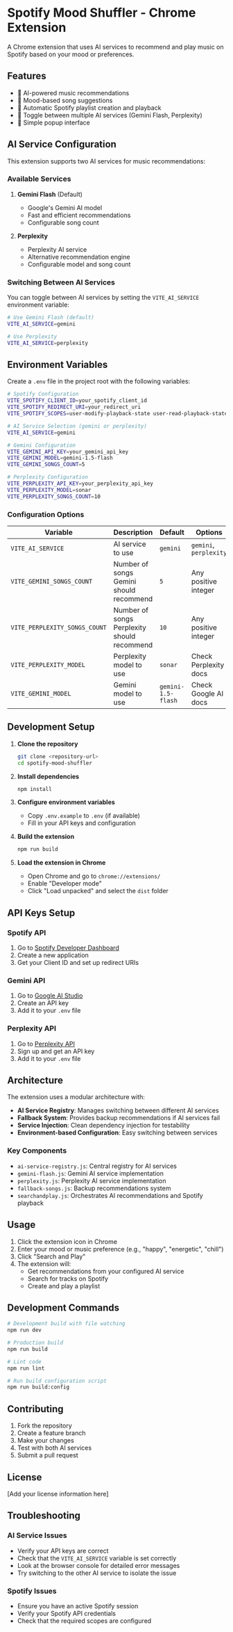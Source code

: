 # Spotify Mood Shuffler - Chrome Extension

A Chrome extension that uses AI services to recommend and play music on Spotify based on your mood or preferences.

## Features

- 🎵 AI-powered music recommendations
- 🎯 Mood-based song suggestions  
- 🔀 Automatic Spotify playlist creation and playback
- 🤖 Toggle between multiple AI services (Gemini Flash, Perplexity)
- 📱 Simple popup interface

## AI Service Configuration

This extension supports two AI services for music recommendations:

### Available Services

1. **Gemini Flash** (Default)
   - Google's Gemini AI model
   - Fast and efficient recommendations
   - Configurable song count

2. **Perplexity** 
   - Perplexity AI service
   - Alternative recommendation engine
   - Configurable model and song count

### Switching Between AI Services

You can toggle between AI services by setting the `VITE_AI_SERVICE` environment variable:

```bash
# Use Gemini Flash (default)
VITE_AI_SERVICE=gemini

# Use Perplexity
VITE_AI_SERVICE=perplexity
```

## Environment Variables

Create a `.env` file in the project root with the following variables:

```bash
# Spotify Configuration
VITE_SPOTIFY_CLIENT_ID=your_spotify_client_id
VITE_SPOTIFY_REDIRECT_URI=your_redirect_uri
VITE_SPOTIFY_SCOPES=user-modify-playback-state user-read-playback-state streaming user-read-private user-read-email

# AI Service Selection (gemini or perplexity)
VITE_AI_SERVICE=gemini

# Gemini Configuration
VITE_GEMINI_API_KEY=your_gemini_api_key
VITE_GEMINI_MODEL=gemini-1.5-flash
VITE_GEMINI_SONGS_COUNT=5

# Perplexity Configuration  
VITE_PERPLEXITY_API_KEY=your_perplexity_api_key
VITE_PERPLEXITY_MODEL=sonar
VITE_PERPLEXITY_SONGS_COUNT=10
```

### Configuration Options

| Variable | Description | Default | Options |
|----------|-------------|---------|---------|
| `VITE_AI_SERVICE` | AI service to use | `gemini` | `gemini`, `perplexity` |
| `VITE_GEMINI_SONGS_COUNT` | Number of songs Gemini should recommend | `5` | Any positive integer |
| `VITE_PERPLEXITY_SONGS_COUNT` | Number of songs Perplexity should recommend | `10` | Any positive integer |
| `VITE_PERPLEXITY_MODEL` | Perplexity model to use | `sonar` | Check Perplexity docs |
| `VITE_GEMINI_MODEL` | Gemini model to use | `gemini-1.5-flash` | Check Google AI docs |

## Development Setup

1. **Clone the repository**
   ```bash
   git clone <repository-url>
   cd spotify-mood-shuffler
   ```

2. **Install dependencies**
   ```bash
   npm install
   ```

3. **Configure environment variables**
   - Copy `.env.example` to `.env` (if available)
   - Fill in your API keys and configuration

4. **Build the extension**
   ```bash
   npm run build
   ```

5. **Load the extension in Chrome**
   - Open Chrome and go to `chrome://extensions/`
   - Enable "Developer mode"
   - Click "Load unpacked" and select the `dist` folder

## API Keys Setup

### Spotify API
1. Go to [Spotify Developer Dashboard](https://developer.spotify.com/dashboard)
2. Create a new application
3. Get your Client ID and set up redirect URIs

### Gemini API
1. Go to [Google AI Studio](https://makersuite.google.com/app/apikey)
2. Create an API key
3. Add it to your `.env` file

### Perplexity API  
1. Go to [Perplexity API](https://www.perplexity.ai/)
2. Sign up and get an API key
3. Add it to your `.env` file

## Architecture

The extension uses a modular architecture with:

- **AI Service Registry**: Manages switching between different AI services
- **Fallback System**: Provides backup recommendations if AI services fail
- **Service Injection**: Clean dependency injection for testability
- **Environment-based Configuration**: Easy switching between services

### Key Components

- `ai-service-registry.js`: Central registry for AI services
- `gemini-flash.js`: Gemini AI service implementation  
- `perplexity.js`: Perplexity AI service implementation
- `fallback-songs.js`: Backup recommendations system
- `searchandplay.js`: Orchestrates AI recommendations and Spotify playback

## Usage

1. Click the extension icon in Chrome
2. Enter your mood or music preference (e.g., "happy", "energetic", "chill")
3. Click "Search and Play"
4. The extension will:
   - Get recommendations from your configured AI service
   - Search for tracks on Spotify
   - Create and play a playlist

## Development Commands

```bash
# Development build with file watching
npm run dev

# Production build
npm run build

# Lint code
npm run lint

# Run build configuration script
npm run build:config
```

## Contributing

1. Fork the repository
2. Create a feature branch
3. Make your changes
4. Test with both AI services
5. Submit a pull request

## License

[Add your license information here]

## Troubleshooting

### AI Service Issues
- Verify your API keys are correct
- Check that the `VITE_AI_SERVICE` variable is set correctly
- Look at the browser console for detailed error messages
- Try switching to the other AI service to isolate the issue

### Spotify Issues
- Ensure you have an active Spotify session
- Verify your Spotify API credentials
- Check that the required scopes are configured